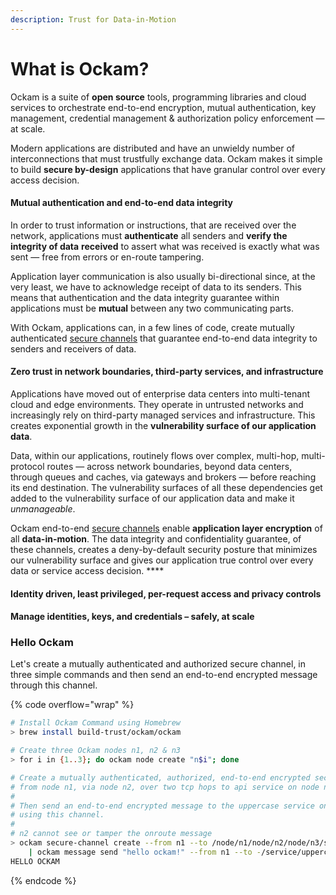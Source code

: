 ```yaml
---
description: Trust for Data-in-Motion
---
```


# What is Ockam?

Ockam is a suite of **open source** tools, programming libraries and cloud services to orchestrate end-to-end encryption, mutual authentication, key management, credential management & authorization policy enforcement — at scale.

Modern applications are distributed and have an unwieldy number of interconnections that must trustfully exchange data. Ockam makes it simple to build **secure by-design** applications that have granular control over every access decision.

#### **Mutual authentication and end-to-end data integrity**

In order to trust information or instructions, that are received over the network, applications must **authenticate** all senders and **verify the integrity of data** **received** to assert what was received is exactly what was sent — free from errors or en-route tampering.

Application layer communication is also usually bi-directional since, at the very least, we have to acknowledge receipt of data to its senders. This means that authentication and the data integrity guarantee within applications must be **mutual** between any two communicating parts.

With Ockam, applications can, in a few lines of code, create mutually authenticated [secure channels](reference/secure-channels.md) that guarantee end-to-end data integrity to senders and receivers of data.

#### **Zero trust in network boundaries,** third-party services, and infrastructure

Applications have moved out of enterprise data centers into multi-tenant cloud and edge environments. They operate in untrusted networks and increasingly rely on third-party managed services and infrastructure. This creates exponential growth in the **vulnerability surface of our application data**.

Data, within our applications, routinely flows over complex, multi-hop, multi-protocol routes — across network boundaries, beyond data centers, through queues and caches, via gateways and brokers — before reaching its end destination. The vulnerability surfaces of all these dependencies get added to the vulnerability surface of our application data and make it _unmanageable_.

Ockam end-to-end [secure channels](reference/secure-channels.md) enable **application layer encryption** of all **data-in-motion**. The data integrity and confidentiality guarantee, of these channels, creates a deny-by-default security posture that minimizes our vulnerability surface and gives our application true control over every data or service access decision. ****&#x20;

#### Identity driven, least privileged, per-request access and privacy controls

####

#### Manage identities, keys, and credentials – safely, at scale



### Hello Ockam

Let's create a mutually authenticated and authorized secure channel, in three simple commands and then send an end-to-end encrypted message through this channel.

{% code overflow="wrap" %}
```bash
# Install Ockam Command using Homebrew
> brew install build-trust/ockam/ockam

# Create three Ockam nodes n1, n2 & n3
> for i in {1..3}; do ockam node create "n$i"; done

# Create a mutually authenticated, authorized, end-to-end encrypted secure channel
# from node n1, via node n2, over two tcp hops to api service on node n3.
#
# Then send an end-to-end encrypted message to the uppercase service on n3,
# using this channel.
# 
# n2 cannot see or tamper the onroute message
> ockam secure-channel create --from n1 --to /node/n1/node/n2/node/n3/service/api
    | ockam message send "hello ockam!" --from n1 --to -/service/uppercase
HELLO OCKAM
```
{% endcode %}


